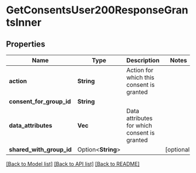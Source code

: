 # GetConsentsUser200ResponseGrantsInner

## Properties

Name | Type | Description | Notes
------------ | ------------- | ------------- | -------------
**action** | **String** | Action for which this consent is granted | 
**consent_for_group_id** | **String** |  | 
**data_attributes** | **Vec<String>** | Data attributes for which consent is granted | 
**shared_with_group_id** | Option<**String**> |  | [optional]

[[Back to Model list]](../README.md#documentation-for-models) [[Back to API list]](../README.md#documentation-for-api-endpoints) [[Back to README]](../README.md)


